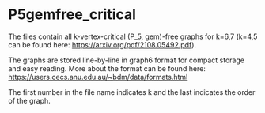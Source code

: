 # P5gemfree_critical

The files contain all k-vertex-critical (P_5, gem)-free graphs for k=6,7 (k=4,5 can be found here: https://arxiv.org/pdf/2108.05492.pdf). 

The graphs are stored line-by-line in graph6 format for compact storage and easy reading. More about the format can be found here: https://users.cecs.anu.edu.au/~bdm/data/formats.html

The first number in the file name indicates k and the last indicates the order of the graph.
